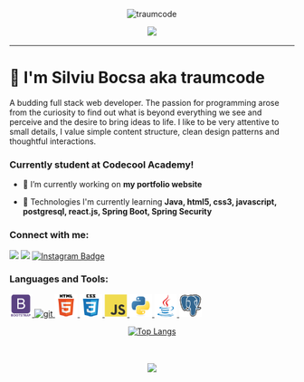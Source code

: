 <p align="center"> <img src="https://komarev.com/ghpvc/?username=traumcode&label=Profile%20views&color=0e75b6&style=flat" alt="traumcode" /> </p>
<p align="center">
  <img src="https://miro.medium.com/max/2048/1*OohqW5DGh9CQS4hLY5FXzA.png" height="230"/>
</p>
<hr>

<h1>👋 I'm Silviu Bocsa aka traumcode</h1>
<p>A budding full stack web developer. The passion for programming arose from the curiosity to find out what is beyond everything we see and perceive and the desire to bring ideas to life. I like to be very attentive to small details, I value simple content structure, clean design patterns and thoughtful interactions.</p>
<h3>Currently student at Codecool Academy!</h3>


- 🔭 I’m currently working on **my portfolio website**

- 🌱 Technologies I'm currently learning **Java, html5, css3, javascript, postgresql, react.js, Spring Boot, Spring Security**


<h3 align="left">Connect with me:</h3>
<p align="left">
<a href="https://www.linkedin.com/in/silviu-bocsa/" rel="nofollow"><img src="https://img.shields.io/badge/LinkedIn-0077B5?style=for-the-badge&logo=linkedin&logoColor=white" data-canonical-src="https://img.shields.io/badge/-LinkedIn-blue?style=flat&amp;logo=Linkedin&amp;logoColor=white&amp;link=https://www.linkedin.com/in/silviu-bocsa/" style="max-width: 100%;"></a>
<a href="mailto:silviubocsa@gmail.com"><img src="https://img.shields.io/badge/Gmail-D14836?style=for-the-badge&logo=gmail&logoColor=white" data-canonical-src="https://img.shields.io/badge/Gmail-red?style=flat&amp;logo=Gmail&amp;logoColor=white&amp;link=mailto:silviubocsa@gmail.com" style="max-width: 100%;"></a>
<a href="https://instagram.com/exacustodian" rel="nofollow"><img src="https://img.shields.io/badge/Instagram-E4405F?style=for-the-badge&logo=instagram&logoColor=white" alt="Instagram Badge" data-canonical-src="https://img.shields.io/badge/-exacustodian-purple?style=flat-square&amp;logo=instagram&amp;logoColor=white&amp;link=https://instagram.com/exacustodian/" style="max-width: 100%;"></a>
</p>

<h3 align="left">Languages and Tools:</h3>
<p align="left"> <a href="https://getbootstrap.com" target="_blank"> <img src="https://raw.githubusercontent.com/devicons/devicon/master/icons/bootstrap/bootstrap-plain-wordmark.svg" alt="bootstrap" width="40" height="40"/> </a> <a href="https://git-scm.com/" target="_blank"> <img src="https://www.vectorlogo.zone/logos/git-scm/git-scm-icon.svg" alt="git" width="40" height="40"/> </a> <a href="https://www.w3.org/html/" target="_blank"> <img src="https://raw.githubusercontent.com/devicons/devicon/master/icons/html5/html5-original-wordmark.svg" alt="html5" width="40" height="40"/> </a> <a href="https://www.w3schools.com/css/" target="_blank"> <img src="https://raw.githubusercontent.com/devicons/devicon/master/icons/css3/css3-original-wordmark.svg" alt="css3" width="40" height="40"/> </a> <a href="https://developer.mozilla.org/en-US/docs/Web/JavaScript" target="_blank"> <img src="https://raw.githubusercontent.com/devicons/devicon/master/icons/javascript/javascript-original.svg" alt="javascript" width="40" height="40"/> </a> <a href="https://www.python.org" target="_blank"> <img src="https://raw.githubusercontent.com/devicons/devicon/master/icons/python/python-original.svg" alt="python" width="40" height="40"/> </a>  <a href="https://www.java.com/en/" target="_blank"> <img src="https://raw.githubusercontent.com/devicons/devicon/9f4f5cdb393299a81125eb5127929ea7bfe42889/icons/java/java-original.svg" alt="java" width="40" height="40"/> </a> <a href="https://www.postgresql.org" target="_blank"> <img src="https://raw.githubusercontent.com/devicons/devicon/9f4f5cdb393299a81125eb5127929ea7bfe42889/icons/postgresql/postgresql-original.svg" alt="java" width="40" height="40"/> </a> </p>
<p align="center">  <a href="https://github.com/traumcode/github-readme-stats"><img src="https://camo.githubusercontent.com/e93c0f514d1afa754301d79a9261cab819730ffdcc216d79cc4a661ac111c215/68747470733a2f2f6769746875622d726561646d652d73746174732e76657263656c2e6170702f6170692f746f702d6c616e67732f3f757365726e616d653d666c6f61726564656d61692673686f775f69636f6e733d74727565267468656d653d6461726b" alt="Top Langs" data-canonical-src="https://github-readme-stats.vercel.app/api/top-langs/?username=traumcode&amp;show_icons=true&amp;theme=dark" style="max-width: 100%;"></a>
</p>
<p>
  <p align="center">
  <br />
  <br />
  <img src="https://media.giphy.com/media/jpVnC65DmYeyRL4LHS/giphy.gif" width="20%">
</p>
</p>
